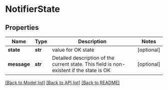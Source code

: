 # NotifierState

## Properties
Name | Type | Description | Notes
------------ | ------------- | ------------- | -------------
**state** | **str** | value for OK state | [optional] 
**message** | **str** | Detailed description of the current state. This field is non-existent if the state is OK | [optional] 

[[Back to Model list]](../README.md#documentation-for-models) [[Back to API list]](../README.md#documentation-for-api-endpoints) [[Back to README]](../README.md)


